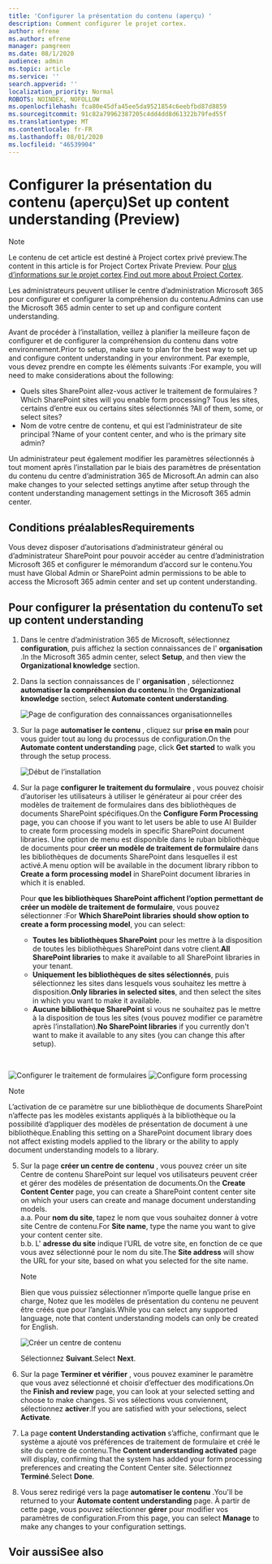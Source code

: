 ```yaml
---
title: 'Configurer la présentation du contenu (aperçu) '
description: Comment configurer le projet cortex.
author: efrene
ms.author: efrene
manager: pamgreen
ms.date: 08/1/2020
audience: admin
ms.topic: article
ms.service: ''
search.appverid: ''
localization_priority: Normal
ROBOTS: NOINDEX, NOFOLLOW
ms.openlocfilehash: fca80e45dfa45ee5da9521854c6eebfbd87d8859
ms.sourcegitcommit: 91c82a79962387205c4dd4dd8d61322b79fed55f
ms.translationtype: MT
ms.contentlocale: fr-FR
ms.lasthandoff: 08/01/2020
ms.locfileid: "46539904"
---
```

# <a name="set-up-content-understanding-preview"></a><span data-ttu-id="24308-103">Configurer la présentation du contenu (aperçu)</span><span class="sxs-lookup"><span data-stu-id="24308-103">Set up content understanding (Preview)</span></span>

> [!Note] 
> <span data-ttu-id="24308-104">Le contenu de cet article est destiné à Project cortex privé preview.</span><span class="sxs-lookup"><span data-stu-id="24308-104">The content in this article is for Project Cortex Private Preview.</span></span> <span data-ttu-id="24308-105">Pour [plus d’informations sur le projet cortex](https://aka.ms/projectcortex).</span><span class="sxs-lookup"><span data-stu-id="24308-105">[Find out more about Project Cortex](https://aka.ms/projectcortex).</span></span>

<span data-ttu-id="24308-106">Les administrateurs peuvent utiliser le centre d’administration Microsoft 365 pour configurer et configurer la compréhension du contenu.</span><span class="sxs-lookup"><span data-stu-id="24308-106">Admins can use the Microsoft 365 admin center to set up and configure content understanding.</span></span> 

<span data-ttu-id="24308-107">Avant de procéder à l’installation, veillez à planifier la meilleure façon de configurer et de configurer la compréhension du contenu dans votre environnement.</span><span class="sxs-lookup"><span data-stu-id="24308-107">Prior to setup, make sure to plan for the best way to set up and configure content understanding in your environment.</span></span> <span data-ttu-id="24308-108">Par exemple, vous devez prendre en compte les éléments suivants :</span><span class="sxs-lookup"><span data-stu-id="24308-108">For example, you will need to make considerations about the following:</span></span>
- <span data-ttu-id="24308-109">Quels sites SharePoint allez-vous activer le traitement de formulaires ?</span><span class="sxs-lookup"><span data-stu-id="24308-109">Which SharePoint sites will you enable form processing?</span></span> <span data-ttu-id="24308-110">Tous les sites, certains d’entre eux ou certains sites sélectionnés ?</span><span class="sxs-lookup"><span data-stu-id="24308-110">All of them, some, or select sites?</span></span>
- <span data-ttu-id="24308-111">Nom de votre centre de contenu, et qui est l’administrateur de site principal ?</span><span class="sxs-lookup"><span data-stu-id="24308-111">Name of your content center, and who is the primary site admin?</span></span>

<span data-ttu-id="24308-112">Un administrateur peut également modifier les paramètres sélectionnés à tout moment après l’installation par le biais des paramètres de présentation du contenu du centre d’administration 365 de Microsoft.</span><span class="sxs-lookup"><span data-stu-id="24308-112">An admin can also make changes to your selected settings anytime after setup through the content understanding management settings in the Microsoft 365 admin center.</span></span>


## <a name="requirements"></a><span data-ttu-id="24308-113">Conditions préalables</span><span class="sxs-lookup"><span data-stu-id="24308-113">Requirements</span></span> 
<span data-ttu-id="24308-114">Vous devez disposer d’autorisations d’administrateur général ou d’administrateur SharePoint pour pouvoir accéder au centre d’administration Microsoft 365 et configurer le mémorandum d’accord sur le contenu.</span><span class="sxs-lookup"><span data-stu-id="24308-114">You must have Global Admin or SharePoint admin permissions to be able to access the Microsoft 365 admin center and set up content understanding.</span></span>


## <a name="to-set-up-content-understanding"></a><span data-ttu-id="24308-115">Pour configurer la présentation du contenu</span><span class="sxs-lookup"><span data-stu-id="24308-115">To set up content understanding</span></span>

1. <span data-ttu-id="24308-116">Dans le centre d’administration 365 de Microsoft, sélectionnez **configuration**, puis affichez la section connaissances de l' **organisation** .</span><span class="sxs-lookup"><span data-stu-id="24308-116">In the Microsoft 365 admin center, select **Setup**, and then view the **Organizational knowledge** section.</span></span>
2. <span data-ttu-id="24308-117">Dans la section connaissances de l' **organisation** , sélectionnez **automatiser la compréhension du contenu**.</span><span class="sxs-lookup"><span data-stu-id="24308-117">In the **Organizational knowledge** section, select **Automate content understanding**.</span></span><br/>

    ![Page de configuration des connaissances organisationnelles](../media/content-understanding/admin-org-knowledge-options.png)</br>

3. <span data-ttu-id="24308-119">Sur la page **automatiser le contenu** , cliquez sur **prise en main** pour vous guider tout au long du processus de configuration.</span><span class="sxs-lookup"><span data-stu-id="24308-119">On the **Automate content understanding** page, click **Get started** to walk you through the setup process.</span></span><br/>

    ![Début de l’installation](../media/content-understanding/admin-content-understanding-get-started.png)</br>


4. <span data-ttu-id="24308-121">Sur la page **configurer le traitement du formulaire** , vous pouvez choisir d’autoriser les utilisateurs à utiliser le générateur ai pour créer des modèles de traitement de formulaires dans des bibliothèques de documents SharePoint spécifiques.</span><span class="sxs-lookup"><span data-stu-id="24308-121">On the **Configure Form Processing** page, you can choose if you want to let users be able to use AI Builder to create form processing models in specific SharePoint document libraries.</span></span> <span data-ttu-id="24308-122">Une option de menu est disponible dans le ruban bibliothèque de documents pour **créer un modèle de traitement de formulaire** dans les bibliothèques de documents SharePoint dans lesquelles il est activé.</span><span class="sxs-lookup"><span data-stu-id="24308-122">A menu option will be available in the document library ribbon to **Create a form processing model** in SharePoint document libraries in which it is enabled.</span></span>
 
     <span data-ttu-id="24308-123">Pour **que les bibliothèques SharePoint affichent l’option permettant de créer un modèle de traitement de formulaire**, vous pouvez sélectionner :</span><span class="sxs-lookup"><span data-stu-id="24308-123">For **Which SharePoint libraries should show option to create a form processing model**, you can select:</span></span></br>
    - <span data-ttu-id="24308-124">**Toutes les bibliothèques SharePoint** pour les mettre à la disposition de toutes les bibliothèques SharePoint dans votre client.</span><span class="sxs-lookup"><span data-stu-id="24308-124">**All SharePoint libraries** to make it available to all SharePoint libraries in your tenant.</span></span></br>
    - <span data-ttu-id="24308-125">**Uniquement les bibliothèques de sites sélectionnés**, puis sélectionnez les sites dans lesquels vous souhaitez les mettre à disposition.</span><span class="sxs-lookup"><span data-stu-id="24308-125">**Only libraries in selected sites**, and then select the sites in which you want to make it available.</span></span></br>
    - <span data-ttu-id="24308-126">**Aucune bibliothèque SharePoint** si vous ne souhaitez pas le mettre à la disposition de tous les sites (vous pouvez modifier ce paramètre après l’installation).</span><span class="sxs-lookup"><span data-stu-id="24308-126">**No SharePoint libraries** if you currently don't want to make it available to any sites (you can change this after setup).</span></span>
</br>

   <span data-ttu-id="24308-127">![Configurer le traitement de formulaires](../media/content-understanding/admin-configforms.png)
</span><span class="sxs-lookup"><span data-stu-id="24308-127">![Configure form processing](../media/content-understanding/admin-configforms.png)
</span></span></br>

   > [!Note]
   > <span data-ttu-id="24308-128">L’activation de ce paramètre sur une bibliothèque de documents SharePoint n’affecte pas les modèles existants appliqués à la bibliothèque ou la possibilité d’appliquer des modèles de présentation de document à une bibliothèque.</span><span class="sxs-lookup"><span data-stu-id="24308-128">Enabling this setting on a SharePoint document library does not affect existing models applied to the library or the ability to apply document understanding models to a library.</span></span> 

    
5. <span data-ttu-id="24308-129">Sur la page **créer un centre de contenu** , vous pouvez créer un site Centre de contenu SharePoint sur lequel vos utilisateurs peuvent créer et gérer des modèles de présentation de documents.</span><span class="sxs-lookup"><span data-stu-id="24308-129">On the **Create Content Center** page, you can create a SharePoint content center site on which your users can create and manage document understanding models.</span></span> </br>
    <span data-ttu-id="24308-130">a.</span><span class="sxs-lookup"><span data-stu-id="24308-130">a.</span></span> <span data-ttu-id="24308-131">Pour **nom du site**, tapez le nom que vous souhaitez donner à votre site Centre de contenu.</span><span class="sxs-lookup"><span data-stu-id="24308-131">For **Site name**, type the name you want to give your content center site.</span></span></br>
    <span data-ttu-id="24308-132">b.</span><span class="sxs-lookup"><span data-stu-id="24308-132">b.</span></span> <span data-ttu-id="24308-133">L' **adresse du site** indique l’URL de votre site, en fonction de ce que vous avez sélectionné pour le nom du site.</span><span class="sxs-lookup"><span data-stu-id="24308-133">The **Site address** will show the URL for your site, based on what you selected for the site name.</span></span></br>

    > [!Note] 
    > <span data-ttu-id="24308-134">Bien que vous puissiez sélectionner n’importe quelle langue prise en charge, Notez que les modèles de présentation du contenu ne peuvent être créés que pour l’anglais.</span><span class="sxs-lookup"><span data-stu-id="24308-134">While you can select any supported language, note that content understanding models can only be created for English.</span></span></br>

      ![Créer un centre de contenu](../media/content-understanding/admin-cu-create-cc.png)</br>


    <span data-ttu-id="24308-136">Sélectionnez **Suivant**.</span><span class="sxs-lookup"><span data-stu-id="24308-136">Select **Next**.</span></span>
6. <span data-ttu-id="24308-137">Sur la page **Terminer et vérifier** , vous pouvez examiner le paramètre que vous avez sélectionné et choisir d’effectuer des modifications.</span><span class="sxs-lookup"><span data-stu-id="24308-137">On the **Finish and review** page, you can look at your selected setting and choose to make changes.</span></span> <span data-ttu-id="24308-138">Si vos sélections vous conviennent, sélectionnez **activer**.</span><span class="sxs-lookup"><span data-stu-id="24308-138">If you are satisfied with your selections, select **Activate**.</span></span>



7. <span data-ttu-id="24308-139">La page **content Understanding activation** s’affiche, confirmant que le système a ajouté vos préférences de traitement de formulaire et créé le site du centre de contenu.</span><span class="sxs-lookup"><span data-stu-id="24308-139">The **Content understanding activated** page will display, confirming that the system has added your form processing preferences and creating the Content Center site.</span></span> <span data-ttu-id="24308-140">Sélectionnez **Terminé**.</span><span class="sxs-lookup"><span data-stu-id="24308-140">Select **Done**.</span></span>

8. <span data-ttu-id="24308-141">Vous serez redirigé vers la page **automatiser le contenu** .</span><span class="sxs-lookup"><span data-stu-id="24308-141">You'll be returned to your **Automate content understanding** page.</span></span> <span data-ttu-id="24308-142">À partir de cette page, vous pouvez sélectionner **gérer** pour modifier vos paramètres de configuration.</span><span class="sxs-lookup"><span data-stu-id="24308-142">From this page, you can select **Manage** to make any changes to your configuration settings.</span></span> 

## <a name="see-also"></a><span data-ttu-id="24308-143">Voir aussi</span><span class="sxs-lookup"><span data-stu-id="24308-143">See also</span></span>



  






